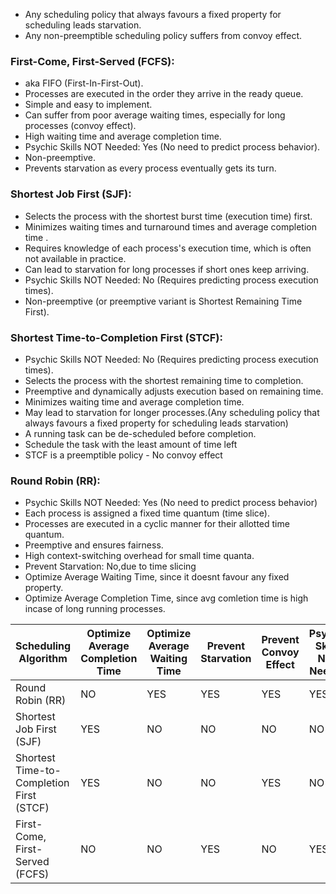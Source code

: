 - Any scheduling policy that always favours a fixed property for scheduling leads starvation.
- Any non-preemptible scheduling policy suffers from convoy effect.

### First-Come, First-Served (FCFS):
- aka FIFO (First-In-First-Out).
- Processes are executed in the order they arrive in the ready queue.
- Simple and easy to implement.
- Can suffer from poor average waiting times, especially for long processes (convoy effect).
- High waiting time and average completion time.
- Psychic Skills NOT Needed: Yes (No need to predict process behavior).
- Non-preemptive.
- Prevents starvation as every process eventually gets its turn.
  
### Shortest Job First (SJF):

- Selects the process with the shortest burst time (execution time) first.
- Minimizes waiting times and turnaround times and average completion time .
- Requires knowledge of each process's execution time, which is often not available in practice.
- Can lead to starvation for long processes if short ones keep arriving.
- Psychic Skills NOT Needed: No (Requires predicting process execution times).
- Non-preemptive (or preemptive variant is Shortest Remaining Time First).
  
### Shortest Time-to-Completion First (STCF):
- Psychic Skills NOT Needed: No (Requires predicting process execution times).
- Selects the process with the shortest remaining time to completion.
- Preemptive and dynamically adjusts execution based on remaining time.
- Minimizes waiting time and average completion time.
- May lead to starvation for longer processes.(Any scheduling policy that always favours a fixed
property for scheduling leads starvation)
- A running task can be de-scheduled before completion.
- Schedule the task with the least amount of time left
- STCF is a preemptible policy - No convoy effect
### Round Robin (RR):
- Psychic Skills NOT Needed: Yes (No need to predict process behavior)
- Each process is assigned a fixed time quantum (time slice).
- Processes are executed in a cyclic manner for their allotted time quantum.
- Preemptive and ensures fairness.
- High context-switching overhead for small time quanta.
- Prevent Starvation: No,due to time slicing
- Optimize Average Waiting Time, since it doesnt favour any fixed property.
- Optimize Average Completion Time, since avg comletion time is high incase of long running processes.

| Scheduling Algorithm                 | Optimize Average Completion Time | Optimize Average Waiting Time | Prevent Starvation | Prevent Convoy Effect | Psychic Skills NOT Needed |
| ----------------------------------- | --------------------------------- | ----------------------------- | ------------------ | --------------------- | --------------------------- |
| Round Robin (RR)                    | NO                          | YES                      | YES                 | YES                    | YES                       |
| Shortest Job First (SJF)            | YES                               | NO                           | NO                | NO                    | NO                        |
| Shortest Time-to-Completion First (STCF) | YES                          | NO                           | NO                | YES                    | NO                        |
| First-Come, First-Served (FCFS)     | NO                              | NO                          | YES                | NO                   | YES                       |
